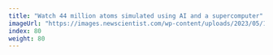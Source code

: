 ```yaml
---
title: "Watch 44 million atoms simulated using AI and a supercomputer"
imageUrl: "https://images.newscientist.com/wp-content/uploads/2023/05/10134949/SEI_154564255.jpg?width=600"
index: 80
weight: 80
---
```

